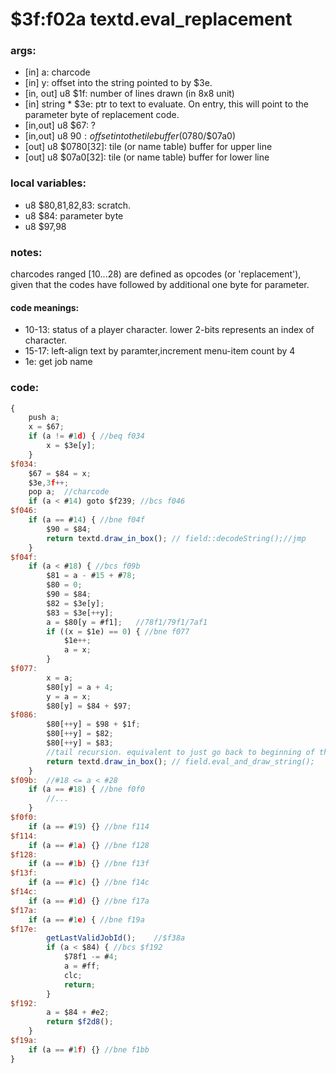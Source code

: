 ﻿


# $3f:f02a textd.eval_replacement


### args:
+	[in] a: charcode
+	[in] y: offset into the string pointed to by $3e.
+	[in, out] u8 $1f: number of lines drawn (in 8x8 unit)
+	[in] string * $3e: ptr to text to evaluate.
	On entry, this will point to the parameter byte of replacement code.
+	[in,out] u8 $67: ?
+	[in,out] u8 $90: offset into the tile buffer ($0780/$07a0)
+	[out] u8 $0780[32]: tile (or name table) buffer for upper line
+	[out] u8 $07a0[32]: tile (or name table) buffer for lower line

### local variables:
+	u8 $80,81,82,83: scratch.
+	u8 $84: parameter byte
+	u8 $97,98

### notes:
charcodes ranged [10...28) are defined as opcodes (or 'replacement'),
given that the codes have followed by additional one byte for parameter.

#### code meanings:
+	10-13: status of a player character. lower 2-bits represents an index of character.
+	15-17: left-align text by paramter,increment menu-item count by 4
+	1e: get job name

### code:
```js
{
	push a;
	x = $67;
	if (a != #1d) { //beq f034
		x = $3e[y];
	}
$f034:
	$67 = $84 = x;
	$3e,3f++;
	pop a;	//charcode
	if (a < #14) goto $f239; //bcs f046
$f046:
	if (a == #14) { //bne f04f
		$90 = $84;
		return textd.draw_in_box();	// field::decodeString();//jmp
	}
$f04f:
	if (a < #18) { //bcs f09b
		$81 = a - #15 + #78;
		$80 = 0;
		$90 = $84;
		$82 = $3e[y];
		$83 = $3e[++y];
		a = $80[y = #f1];	//78f1/79f1/7af1
		if ((x = $1e) == 0) { //bne f077
			$1e++;
			a = x;
		}
$f077:
		x = a;
		$80[y] = a + 4;
		y = a = x;
		$80[y] = $84 + $97;
$f086:
		$80[++y] = $98 + $1f;
		$80[++y] = $82;
		$80[++y] = $83;
		//tail recursion. equivalent to just go back to beginning of the loop.
		return textd.draw_in_box();	// field.eval_and_draw_string();	//jmp eefa
	}
$f09b:	//#18 <= a < #28
	if (a == #18) { //bne f0f0
		//...
	}
$f0f0:
	if (a == #19) {} //bne f114
$f114:
	if (a == #1a) {} //bne f128
$f128:
	if (a == #1b) {} //bne f13f
$f13f:
	if (a == #1c) {} //bne f14c
$f14c:
	if (a == #1d) {} //bne f17a
$f17a:
	if (a == #1e) { //bne f19a
$f17e:
		getLastValidJobId();	//$f38a
		if (a < $84) { //bcs $f192
			$78f1 -= #4;
			a = #ff;
			clc;
			return;
		}
$f192:
		a = $84 + #e2;
		return $f2d8();
	}
$f19a:
	if (a == #1f) {} //bne f1bb
}
```




